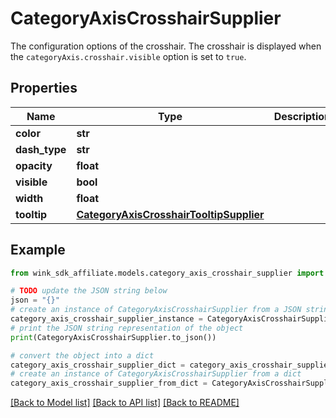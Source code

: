 # CategoryAxisCrosshairSupplier

The configuration options of the crosshair. The crosshair is displayed when the `categoryAxis.crosshair.visible` option is set to `true`.

## Properties

Name | Type | Description | Notes
------------ | ------------- | ------------- | -------------
**color** | **str** |  | [optional] 
**dash_type** | **str** |  | [optional] 
**opacity** | **float** |  | [optional] 
**visible** | **bool** |  | [optional] 
**width** | **float** |  | [optional] 
**tooltip** | [**CategoryAxisCrosshairTooltipSupplier**](CategoryAxisCrosshairTooltipSupplier.md) |  | [optional] 

## Example

```python
from wink_sdk_affiliate.models.category_axis_crosshair_supplier import CategoryAxisCrosshairSupplier

# TODO update the JSON string below
json = "{}"
# create an instance of CategoryAxisCrosshairSupplier from a JSON string
category_axis_crosshair_supplier_instance = CategoryAxisCrosshairSupplier.from_json(json)
# print the JSON string representation of the object
print(CategoryAxisCrosshairSupplier.to_json())

# convert the object into a dict
category_axis_crosshair_supplier_dict = category_axis_crosshair_supplier_instance.to_dict()
# create an instance of CategoryAxisCrosshairSupplier from a dict
category_axis_crosshair_supplier_from_dict = CategoryAxisCrosshairSupplier.from_dict(category_axis_crosshair_supplier_dict)
```
[[Back to Model list]](../README.md#documentation-for-models) [[Back to API list]](../README.md#documentation-for-api-endpoints) [[Back to README]](../README.md)


